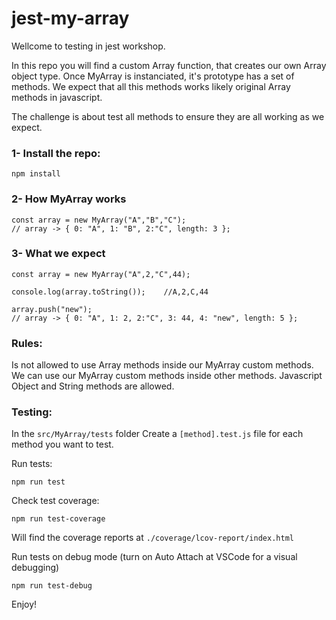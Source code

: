# jest-my-array

Wellcome to testing in jest workshop. 

In this repo you will find a custom Array function, that creates our own Array object type. Once MyArray is instanciated, it's prototype has
a set of methods. We expect that all this methods works likely original Array methods in javascript.

The challenge is about test all methods to ensure they are all working as we expect.

### 1- Install the repo: 

```
npm install
```

### 2- How MyArray works

```
const array = new MyArray("A","B","C");
// array -> { 0: "A", 1: "B", 2:"C", length: 3 };
```

### 3- What we expect

```
const array = new MyArray("A",2,"C",44);

console.log(array.toString());    //A,2,C,44

array.push("new");
// array -> { 0: "A", 1: 2, 2:"C", 3: 44, 4: "new", length: 5 };
```

### Rules:

Is not allowed to use Array methods inside our MyArray custom methods.
We can use our MyArray custom methods inside other methods.
Javascript Object and String methods are allowed.

### Testing:

In the ```src/MyArray/tests``` folder Create a ```[method].test.js``` file for each method you want to test.

Run tests:

```
npm run test
```
Check test coverage:

```
npm run test-coverage
```
Will find the coverage reports at ```./coverage/lcov-report/index.html```

Run tests on debug mode (turn on Auto Attach at VSCode for a visual debugging)

```
npm run test-debug
```


Enjoy!
